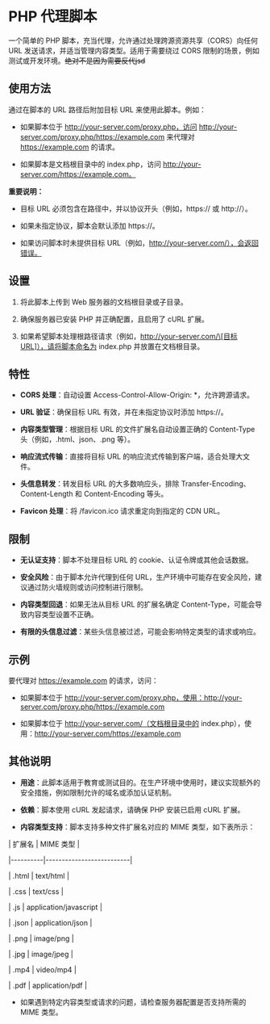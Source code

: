# PHP 代理脚本

一个简单的 PHP 脚本，充当代理，允许通过处理跨源资源共享（CORS）向任何 URL 发送请求，并适当管理内容类型。适用于需要绕过 CORS 限制的场景，例如测试或开发环境。<s>绝对不是因为需要反代jsd</s>

## 使用方法

通过在脚本的 URL 路径后附加目标 URL 来使用此脚本。例如：

- 如果脚本位于 http://your-server.com/proxy.php，访问 http://your-server.com/proxy.php/https://example.com 来代理对 https://example.com 的请求。

- 如果脚本是文档根目录中的 index.php，访问 http://your-server.com/https://example.com。

**重要说明：**

- 目标 URL 必须包含在路径中，并以协议开头（例如，https:// 或 http://）。

- 如果未指定协议，脚本会默认添加 https://。

- 如果访问脚本时未提供目标 URL（例如，http://your-server.com/），会返回错误。

## 设置

1. 将此脚本上传到 Web 服务器的文档根目录或子目录。

2. 确保服务器已安装 PHP 并正确配置，且启用了 cURL 扩展。

3. 如果希望脚本处理根路径请求（例如，http://your-server.com/\[目标URL]），请将脚本命名为 index.php 并放置在文档根目录。

## 特性

- **CORS 处理**：自动设置 Access-Control-Allow-Origin: \*，允许跨源请求。

- **URL 验证**：确保目标 URL 有效，并在未指定协议时添加 https://。

- **内容类型管理**：根据目标 URL 的文件扩展名自动设置正确的 Content-Type 头（例如，.html、json、.png 等）。

- **响应流式传输**：直接将目标 URL 的响应流式传输到客户端，适合处理大文件。

- **头信息转发**：转发目标 URL 的大多数响应头，排除 Transfer-Encoding、Content-Length 和 Content-Encoding 等头。

- **Favicon 处理**：将 /favicon.ico 请求重定向到指定的 CDN URL。

## 限制

- **无认证支持**：脚本不处理目标 URL 的 cookie、认证令牌或其他会话数据。

- **安全风险**：由于脚本允许代理到任何 URL，生产环境中可能存在安全风险，建议通过防火墙规则或访问控制进行限制。

- **内容类型回退**：如果无法从目标 URL 的扩展名确定 Content-Type，可能会导致内容类型设置不正确。

- **有限的头信息过滤**：某些头信息被过滤，可能会影响特定类型的请求或响应。

## 示例

要代理对 https://example.com 的请求，访问：

- 如果脚本位于 http://your-server.com/proxy.php，使用：http://your-server.com/proxy.php/https://example.com

- 如果脚本位于 http://your-server.com/（文档根目录中的 index.php），使用：http://your-server.com/https://example.com

## 其他说明

- **用途**：此脚本适用于教育或测试目的。在生产环境中使用时，建议实现额外的安全措施，例如限制允许的域名或添加认证机制。

- **依赖**：脚本使用 cURL 发起请求，请确保 PHP 安装已启用 cURL 扩展。

- **内容类型支持**：脚本支持多种文件扩展名对应的 MIME 类型，如下表所示：

| 扩展名 | MIME 类型 |

|----------|--------------------------|

| .html | text/html |

| .css | text/css |

| .js | application/javascript |

| .json | application/json |

| .png | image/png |

| .jpg | image/jpeg |

| .mp4 | video/mp4 |

| .pdf | application/pdf |

- 如果遇到特定内容类型或请求的问题，请检查服务器配置是否支持所需的 MIME 类型。

